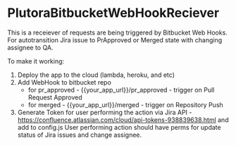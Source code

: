# PlutoraBitbucketWebHookReciever
This is a receiever of requests are being triggered by Bitbucket Web Hooks.
For autotransition Jira issue to PrApproved or Merged state with changing assignee to QA.

To make it working:
1. Deploy the app to the cloud (lambda, heroku, and etc) 
2. Add WebHook to bitbucket repo
    * for pr_approved - {{your_app_url}}/pr_approved - trigger on Pull Request Approved
    * for merged - {{your_app_url}}/merged - trigger on Repository Push
3. Generate Token for user performing the action via Jira API - https://confluence.atlassian.com/cloud/api-tokens-938839638.html and add to config.js
User performing action should have perms for update status of Jira issues and change assignee.
